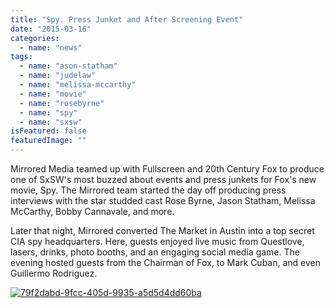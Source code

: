 ```yaml
---
title: "Spy. Press Junket and After Screening Event"
date: "2015-03-16"
categories: 
  - name: "news"
tags: 
  - name: "ason-statham"
  - name: "judelaw"
  - name: "melissa-mccarthy"
  - name: "movie"
  - name: "rosebyrne"
  - name: "spy"
  - name: "sxsw"
isFeatured: false
featuredImage: ""
---
```


Mirrored Media teamed up with Fullscreen and 20th Century Fox to produce one of SxSW's most buzzed about events and press junkets for Fox's new movie, Spy. The Mirrored team started the day off producing press interviews with the star studded cast Rose Byrne, Jason Statham, Melissa McCarthy, Bobby Cannavale, and more.

Later that night, Mirrored converted The Market in Austin into a top secret CIA spy headquarters. Here, guests enjoyed live music from Questlove, lasers, drinks, photo booths, and an engaging social media game. The evening hosted guests from the Chairman of Fox, to Mark Cuban, and even Guillermo Rodriguez.

[![79f2dabd-9fcc-405d-9935-a5d5d4dd60ba](http://www.mirroredmedia.com/wp-content/uploads/2015/04/79f2dabd-9fcc-405d-9935-a5d5d4dd60ba.jpeg)](http://www.mirroredmedia.com/wp-content/uploads/2015/04/79f2dabd-9fcc-405d-9935-a5d5d4dd60ba.jpeg)

